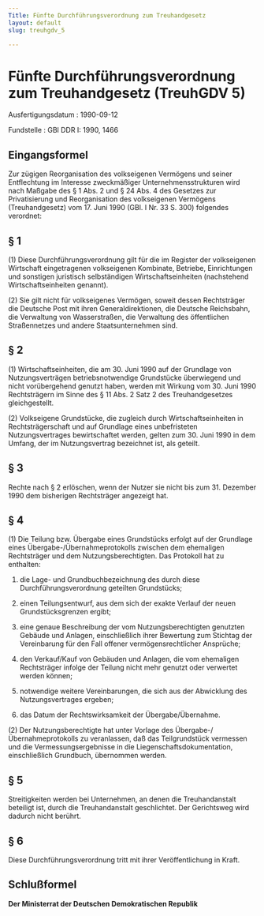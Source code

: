 ```yaml
---
Title: Fünfte Durchführungsverordnung zum Treuhandgesetz
layout: default
slug: treuhgdv_5

---
```


# Fünfte Durchführungsverordnung zum Treuhandgesetz (TreuhGDV 5)

Ausfertigungsdatum
:   1990-09-12

Fundstelle
:   GBl DDR I: 1990, 1466



## Eingangsformel

Zur zügigen Reorganisation des volkseigenen Vermögens und seiner
Entflechtung im Interesse zweckmäßiger Unternehmensstrukturen wird
nach Maßgabe des § 1 Abs. 2 und § 24 Abs. 4 des Gesetzes zur
Privatisierung und Reorganisation des volkseigenen Vermögens
(Treuhandgesetz) vom 17. Juni 1990 (GBl. I Nr. 33 S. 300) folgendes
verordnet:


## § 1

(1) Diese Durchführungsverordnung gilt für die im Register der
volkseigenen Wirtschaft eingetragenen volkseigenen Kombinate,
Betriebe, Einrichtungen und sonstigen juristisch selbständigen
Wirtschaftseinheiten (nachstehend Wirtschaftseinheiten genannt).

(2) Sie gilt nicht für volkseigenes Vermögen, soweit dessen
Rechtsträger die Deutsche Post mit ihren Generaldirektionen, die
Deutsche Reichsbahn, die Verwaltung von Wasserstraßen, die Verwaltung
des öffentlichen Straßennetzes und andere Staatsunternehmen sind.


## § 2

(1) Wirtschaftseinheiten, die am 30. Juni 1990 auf der Grundlage von
Nutzungsverträgen betriebsnotwendige Grundstücke überwiegend und nicht
vorübergehend genutzt haben, werden mit Wirkung vom 30. Juni 1990
Rechtsträgern im Sinne des § 11 Abs. 2 Satz 2 des Treuhandgesetzes
gleichgestellt.

(2) Volkseigene Grundstücke, die zugleich durch Wirtschaftseinheiten
in Rechtsträgerschaft und auf Grundlage eines unbefristeten
Nutzungsvertrages bewirtschaftet werden, gelten zum 30. Juni 1990 in
dem Umfang, der im Nutzungsvertrag bezeichnet ist, als geteilt.


## § 3

Rechte nach § 2 erlöschen, wenn der Nutzer sie nicht bis zum 31.
Dezember 1990 dem bisherigen Rechtsträger angezeigt hat.


## § 4

(1) Die Teilung bzw. Übergabe eines Grundstücks erfolgt auf der
Grundlage eines Übergabe-/Übernahmeprotokolls zwischen dem ehemaligen
Rechtsträger und dem Nutzungsberechtigten. Das Protokoll hat zu
enthalten:

1.  die Lage- und Grundbuchbezeichnung des durch diese
    Durchführungsverordnung geteilten Grundstücks;


2.  einen Teilungsentwurf, aus dem sich der exakte Verlauf der neuen
    Grundstücksgrenzen ergibt;


3.  eine genaue Beschreibung der vom Nutzungsberechtigten genutzten
    Gebäude und Anlagen, einschließlich ihrer Bewertung zum Stichtag der
    Vereinbarung für den Fall offener vermögensrechtlicher Ansprüche;


4.  den Verkauf/Kauf von Gebäuden und Anlagen, die vom ehemaligen
    Rechtsträger infolge der Teilung nicht mehr genutzt oder verwertet
    werden können;


5.  notwendige weitere Vereinbarungen, die sich aus der Abwicklung des
    Nutzungsvertrages ergeben;


6.  das Datum der Rechtswirksamkeit der Übergabe/Übernahme.




(2) Der Nutzungsberechtigte hat unter Vorlage des
Übergabe-/Übernahmeprotokolls zu veranlassen, daß das Teilgrundstück
vermessen und die Vermessungsergebnisse in die
Liegenschaftsdokumentation, einschließlich Grundbuch, übernommen
werden.


## § 5

Streitigkeiten werden bei Unternehmen, an denen die Treuhandanstalt
beteiligt ist, durch die Treuhandanstalt geschlichtet. Der Gerichtsweg
wird dadurch nicht berührt.


## § 6

Diese Durchführungsverordnung tritt mit ihrer Veröffentlichung in
Kraft.


## Schlußformel

**Der Ministerrat der Deutschen Demokratischen Republik**

